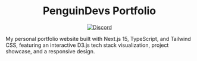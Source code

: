 <div align="center">
  <h1>PenguinDevs Portfolio</h1>
  <p>
    <a href="https://discord.gg/xq25Exwf3X">
      <img src="https://img.shields.io/discord/1393987779343679649?color=5865F2&label=discord&logo=discord&logoColor=white" alt="Discord" />
    </a>
  </p>
</div>

My personal portfolio website built with Next.js 15, TypeScript, and Tailwind CSS, featuring an interactive D3.js tech stack visualization, project showcase, and a responsive design. 

